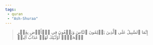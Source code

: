 ```yaml
---
tags: 
 - quran 
 - "Ash-Shuraa"
---
```


> إِنَّمَا ٱلسَّبِيلُ عَلَى ٱلَّذِينَ يَظۡلِمُونَ ٱلنَّاسَ وَيَبۡغُونَ فِي ٱلۡأَرۡضِ بِغَيۡرِ ٱلۡحَقِّۚ أُوْلَـٰٓئِكَ لَهُمۡ عَذَابٌ أَلِيمٞ
